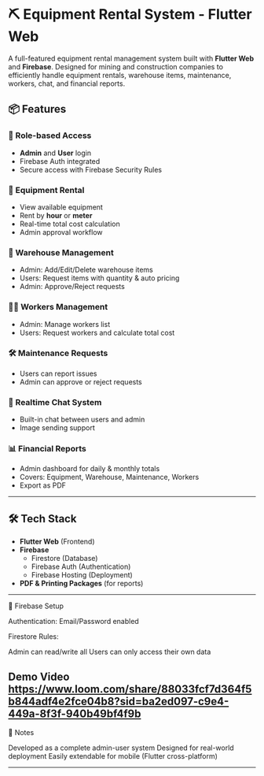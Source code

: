 # ⛏️ Equipment Rental System - Flutter Web

A full-featured equipment rental management system built with **Flutter Web** and **Firebase**. Designed for mining and construction companies to efficiently handle equipment rentals, warehouse items, maintenance, workers, chat, and financial reports.

## 📦 Features

### 👤 Role-based Access
- **Admin** and **User** login
- Firebase Auth integrated
- Secure access with Firebase Security Rules

### 🚜 Equipment Rental
- View available equipment
- Rent by **hour** or **meter**
- Real-time total cost calculation
- Admin approval workflow

### 🏪 Warehouse Management
- Admin: Add/Edit/Delete warehouse items
- Users: Request items with quantity & auto pricing
- Admin: Approve/Reject requests

### 🧑‍🔧 Workers Management
- Admin: Manage workers list
- Users: Request workers and calculate total cost

### 🛠️ Maintenance Requests
- Users can report issues
- Admin can approve or reject requests

### 💬 Realtime Chat System
- Built-in chat between users and admin
- Image sending support

### 📊 Financial Reports
- Admin dashboard for daily & monthly totals
- Covers: Equipment, Warehouse, Maintenance, Workers
- Export as PDF

---

## 🛠️ Tech Stack

- **Flutter Web** (Frontend)
- **Firebase**
  - Firestore (Database)
  - Firebase Auth (Authentication)
  - Firebase Hosting (Deployment)
- **PDF & Printing Packages** (for reports)

---

🔐 Firebase Setup

Authentication: Email/Password enabled

Firestore Rules:

Admin can read/write all
Users can only access their own data

Demo Video
https://www.loom.com/share/88033fcf7d364f5b844adf4e2fce04b8?sid=ba2ed097-c9e4-449a-8f3f-940b49bf4f9b
---

📌 Notes

Developed as a complete admin-user system
Designed for real-world deployment
Easily extendable for mobile (Flutter cross-platform)



---
